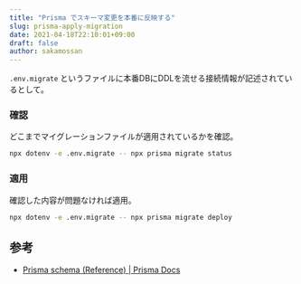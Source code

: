 ```yaml
---
title: "Prisma でスキーマ変更を本番に反映する"
slug: prisma-apply-migration
date: 2021-04-18T22:10:01+09:00
draft: false
author: sakamossan
---
```


`.env.migrate` というファイルに本番DBにDDLを流せる接続情報が記述されているとして。

### 確認

どこまでマイグレーションファイルが適用されているかを確認。

```bash
npx dotenv -e .env.migrate -- npx prisma migrate status
```

### 適用

確認した内容が問題なければ適用。

```bash
npx dotenv -e .env.migrate -- npx prisma migrate deploy
```

## 参考

- [Prisma schema (Reference) | Prisma Docs](https://www.prisma.io/docs/concepts/components/prisma-schema#manage-env-files-manually)


